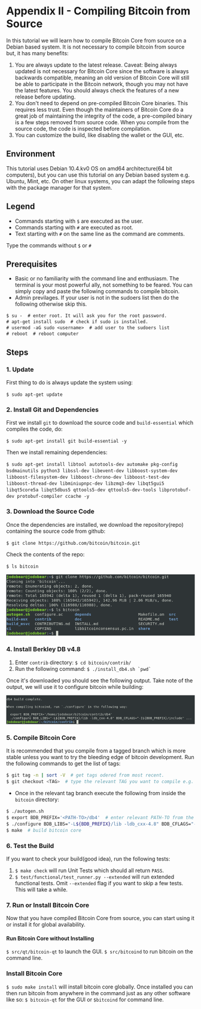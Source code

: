 # Appendix II - Compiling Bitcoin from Source

In this tutorial we will learn how to compile Bitcoin Core from source on a Debian based system. It is not necessary to compile bitcoin from source but, it has many benefits:

1. You are always update to the latest release. Caveat: Being always updated is not necessary for Bitcoin Core since the software is always backwards compatible, meaning an old version of Bitcoin Core will still be able to participate in the Bitcoin network, though you may not have the latest features. You should always check the features of a new release before updating.
2. You don't need to depend on pre-compiled Bitcoin Core binaries. This requires less trust. Even though the maintainers of Bitcoin Core do a great job of maintaining the integrity of the code, a pre-compiled binary is a few steps removed from source code. When you compile from the source code, the code is inspected before compilation.
3. You can customize the build, like disabling the wallet or the GUI, etc.

## Environment

This tutorial uses Debian 10.4.kv0 OS on amd64 architecture(64 bit computers), but you can use this tutorial on any Debian based system e.g. Ubuntu, Mint, etc. On other linux systems, you can adapt the following steps with the package manager for that system.

## Legend

- Commands starting with `$` are executed as the user.
- Commands starting with `#` are executed as root.
- Text starting with `#` on the same line as the command are comments.

Type the commands without `$` or `#`

## Prerequisites

- Basic or no familiarity with the command line and enthusiasm. The terminal is your most powerful ally, not something to be feared. You can simply copy and paste the following commands to compile bitcoin.
- Admin previlages. If your user is not in the sudoers list then do the following otherwise skip this.

```
$ su -  # enter root. It will ask you for the root password.
# apt-get install sudo  # check if sudo is installed.
# usermod -aG sudo <username>  # add user to the sudoers list
# reboot  # reboot computer
```

## Steps

### 1. Update

First thing to do is always update the system using:

`$ sudo apt-get update`

### 2. Install Git and Dependencies

First we install `git` to download the source code and `build-essential` which compiles the code, do:

`$ sudo apt-get install git build-essential -y`

Then we install remaining dependencies:

`$ sudo apt-get install libtool autotools-dev automake pkg-config bsdmainutils python3 libssl-dev libevent-dev libboost-system-dev libboost-filesystem-dev libboost-chrono-dev libboost-test-dev libboost-thread-dev libminiupnpc-dev libzmq3-dev libqt5gui5 libqt5core5a libqt5dbus5 qttools5-dev qttools5-dev-tools libprotobuf-dev protobuf-compiler ccache -y`

### 3. Download the Source Code

Once the dependencies are installed, we download the repository(repo) containing the source code from github:

`$ git clone https://github.com/bitcoin/bitcoin.git`

Check the contents of the repo:

`$ ls bitcoin`

![cloning the repo](./public/LBftCLI-compiling_bitcoin-git.png)

### 4. Install Berkley DB v4.8

1. Enter `contrib` directory: `$ cd bitcoin/contrib/`
2. Run the following command: ```$ ./install_db4.sh `pwd` ```

Once it's downloaded you should see the following output. Take note of the output, we will use it to configure bitcoin while building:

![db4](./public/LBftCLI-compiling_bitcoin-db4.png)

### 5. Compile Bitcoin Core

It is recommended that you compile from a tagged branch which is more stable unless you want to try the bleeding edge of bitcoin development. Run the following commands to get the list of tags:

```bash
$ git tag -n | sort -V  # get tags odered from most recent.
$ git checkout <TAG>  # type the relevant TAG you want to compile e.g. git checkout v0.20.0
```

- Once in the relevant tag branch execute the following from inside the `bitcoin` directory:

```bash
$ ./autogen.sh
$ export BDB_PREFIX='<PATH-TO>/db4'  # enter relevant PATH-TO from the output of the install_db4.sh script
$ ./configure BDB_LIBS="-L${BDB_PREFIX}/lib -ldb_cxx-4.8" BDB_CFLAGS="-I${BDB_PREFIX}/include"
$ make  # build bitcoin core
```

### 6. Test the Build

If you want to check your build(good idea), run the following tests:

1. `$ make check` will run Unit Tests which should all return `PASS`.
2. `$ test/functional/test_runner.py --extended` will run extended functional tests. Omit `--extended` flag if you want to skip a few tests. This will take a while.

### 7. Run or Install Bitcoin Core

Now that you have compiled Bitcoin Core from source, you can start using it or install it for global availability.

#### Run Bitcoin Core without Installing

`$ src/qt/bitcoin-qt` to launch the GUI.
`$ src/bitcoind` to run bitcoin on the command line.

### Install Bitcoin Core

`$ sudo make install` will install bitcoin core globally. Once installed you can then run bitcoin from anywhere in the command just as any other software like so: `$ bitcoin-qt` for the GUI or `$bitcoind` for command line.

